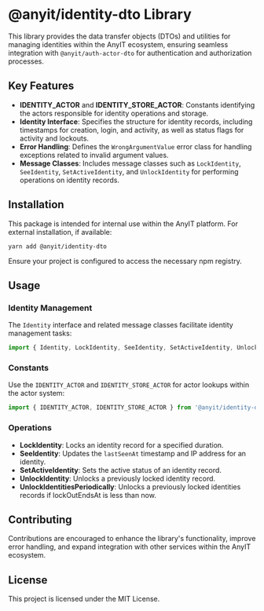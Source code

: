 # @anyit/identity-dto Library

This library provides the data transfer objects (DTOs) and utilities for managing identities within the AnyIT ecosystem, 
ensuring seamless integration with `@anyit/auth-actor-dto` for authentication and authorization processes.

## Key Features

- **IDENTITY_ACTOR** and **IDENTITY_STORE_ACTOR**: Constants identifying the actors responsible for identity operations and storage.
- **Identity Interface**: Specifies the structure for identity records, including timestamps for creation, login, and activity, as well as status flags for activity and lockouts.
- **Error Handling**: Defines the `WrongArgumentValue` error class for handling exceptions related to invalid argument values.
- **Message Classes**: Includes message classes such as `LockIdentity`, `SeeIdentity`, `SetActiveIdentity`, and `UnlockIdentity` for performing operations on identity records.

## Installation

This package is intended for internal use within the AnyIT platform. For external installation, if available:

```shell
yarn add @anyit/identity-dto
```

Ensure your project is configured to access the necessary npm registry.

## Usage

### Identity Management

The `Identity` interface and related message classes facilitate identity management tasks:

```typescript
import { Identity, LockIdentity, SeeIdentity, SetActiveIdentity, UnlockIdentity } from '@anyit/identity-dto';
```

### Constants

Use the `IDENTITY_ACTOR` and `IDENTITY_STORE_ACTOR` for actor lookups within the actor system:

```typescript
import { IDENTITY_ACTOR, IDENTITY_STORE_ACTOR } from '@anyit/identity-dto';
```

### Operations

- **LockIdentity**: Locks an identity record for a specified duration.
- **SeeIdentity**: Updates the `lastSeenAt` timestamp and IP address for an identity.
- **SetActiveIdentity**: Sets the active status of an identity record.
- **UnlockIdentity**: Unlocks a previously locked identity record.
- **UnlockIdentitiesPeriodically**: Unlocks a previously locked identities records if lockOutEndsAt is less than now.

## Contributing

Contributions are encouraged to enhance the library's functionality, improve error handling, and expand integration
with other services within the AnyIT ecosystem.

## License

This project is licensed under the MIT License.

